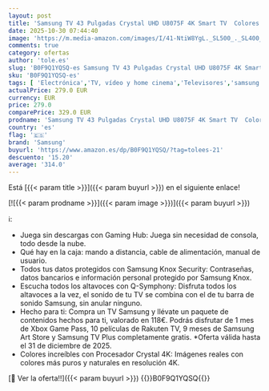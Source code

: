 ```yaml
---
layout: post
title: 'Samsung TV 43 Pulgadas Crystal UHD U8075F 4K Smart TV  Colores increíbles con Crystal Processor 4K  Escucha Todos los Altavoces con Q-Symphony  Datos protegidos Knox Security y Gaming Hub'
date: 2025-10-30 07:44:40
image: 'https://m.media-amazon.com/images/I/41-NtiW8YgL._SL500_._SL400_.jpg'
comments: true
category: ofertas
author: 'tole.es'
slug: 'B0F9Q1YQSQ-es Samsung TV 43 Pulgadas Crystal UHD U8075F 4K Smart TV...'
sku: 'B0F9Q1YQSQ-es'
tags: [ 'Electrónica','TV, vídeo y home cinema','Televisores','samsung','smart','tv','🇪🇸', ]
actualPrice: 279.0 EUR
currency: EUR
price: 279.0
comparePrice: 329.0 EUR
prodname: 'Samsung TV 43 Pulgadas Crystal UHD U8075F 4K Smart TV  Colores increíbles con Crystal Processor 4K  Escucha Todos los Altavoces con Q-Symphony  Datos protegidos Knox Security y Gaming Hub'
country: 'es'
flag: '🇪🇸'
brand: 'Samsung'
buyurl: 'https://www.amazon.es/dp/B0F9Q1YQSQ/?tag=tolees-21'
descuento: '15.20'
average: '314.0'
---
```


Está [{{< param title >}}]({{< param buyurl >}}) en el siguiente enlace!

[![{{< param prodname >}}]({{< param image >}})]({{< param buyurl >}})

ℹ️:

- Juega sin descargas con Gaming Hub: Juega sin necesidad de consola, todo desde la nube.
- Qué hay en la caja: mando a distancia, cable de alimentación, manual de usuario.
- Todos tus datos protegidos con Samsung Knox Security: Contraseñas, datos bancarios e información personal protegido por Samsung Knox.
- Escucha todos los altavoces con Q-Symphony: Disfruta todos los altavoces a la vez, el sonido de tu TV se combina con el de tu barra de sonido Samsung, sin anular ninguno.
- Hecho para ti: Compra un TV Samsung y llévate un paquete de contenidos hechos para ti, valorado en 118€. Podrás disfrutar de 1 mes de Xbox Game Pass, 10 películas de Rakuten TV, 9 meses de Samsung Art Store y Samsung TV Plus completamente gratis. *Oferta válida hasta el 31 de diciembre de 2025.
- Colores increíbles con Procesador Crystal 4K: Imágenes reales con colores más puros y naturales en resolución 4K.

[🛒 Ver la oferta!!]({{< param buyurl >}})
{{<world>}}B0F9Q1YQSQ{{</world>}}
